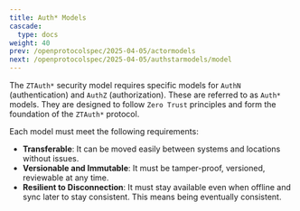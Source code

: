 ```yaml
---
title: Auth* Models
cascade:
  type: docs
weight: 40
prev: /openprotocolspec/2025-04-05/actormodels
next: /openprotocolspec/2025-04-05/authstarmodels/model
---
```


The `ZTAuth*` security model requires specific models for `AuthN` (authentication) and `AuthZ` (authorization). These are referred to as `Auth*` models. They are designed to follow `Zero Trust` principles and form the foundation of the `ZTAuth*` protocol.

Each model must meet the following requirements:

- **Transferable**: It can be moved easily between systems and locations without issues.
- **Versionable and Immutable**: It must be tamper-proof, versioned, reviewable at any time.
- **Resilient to Disconnection**: It must stay available even when offline and sync later to stay consistent. This means being eventually consistent.
